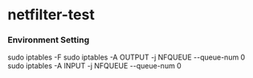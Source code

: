 # netfilter-test

### Environment Setting
  sudo iptables -F
  sudo iptables -A OUTPUT -j NFQUEUE --queue-num 0
  sudo iptables -A INPUT -j NFQUEUE --queue-num 0
